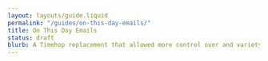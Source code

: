 ```yaml
---
layout: layouts/guide.liquid
permalink: "/guides/on-this-day-emails/"
title: On This Day Emails
status: draft
blurb: A Timehop replacement that allowed more control over and variety of inputs (e.g. calendar events, curated photos).
---
```

